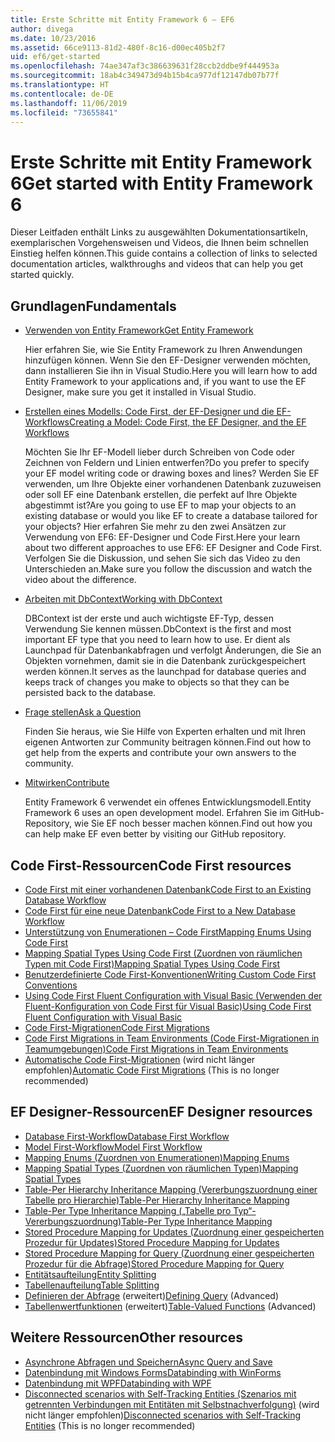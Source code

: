 ```yaml
---
title: Erste Schritte mit Entity Framework 6 – EF6
author: divega
ms.date: 10/23/2016
ms.assetid: 66ce9113-81d2-480f-8c16-d00ec405b2f7
uid: ef6/get-started
ms.openlocfilehash: 74ae347af3c386639631f28ccb2ddbe9f444953a
ms.sourcegitcommit: 18ab4c349473d94b15b4ca977df12147db07b77f
ms.translationtype: HT
ms.contentlocale: de-DE
ms.lasthandoff: 11/06/2019
ms.locfileid: "73655841"
---
```

# <a name="get-started-with-entity-framework-6"></a><span data-ttu-id="779cd-102">Erste Schritte mit Entity Framework 6</span><span class="sxs-lookup"><span data-stu-id="779cd-102">Get started with Entity Framework 6</span></span>

<span data-ttu-id="779cd-103">Dieser Leitfaden enthält Links zu ausgewählten Dokumentationsartikeln, exemplarischen Vorgehensweisen und Videos, die Ihnen beim schnellen Einstieg helfen können.</span><span class="sxs-lookup"><span data-stu-id="779cd-103">This guide contains a collection of links to selected documentation articles, walkthroughs and videos that can help you get started quickly.</span></span>

## <a name="fundamentals"></a><span data-ttu-id="779cd-104">Grundlagen</span><span class="sxs-lookup"><span data-stu-id="779cd-104">Fundamentals</span></span>

* [<span data-ttu-id="779cd-105">Verwenden von Entity Framework</span><span class="sxs-lookup"><span data-stu-id="779cd-105">Get Entity Framework</span></span>](~/ef6/fundamentals/install.md)

  <span data-ttu-id="779cd-106">Hier erfahren Sie, wie Sie Entity Framework zu Ihren Anwendungen hinzufügen können. Wenn Sie den EF-Designer verwenden möchten, dann installieren Sie ihn in Visual Studio.</span><span class="sxs-lookup"><span data-stu-id="779cd-106">Here you will learn how to add Entity Framework to your applications and, if you want to use the EF Designer, make sure you get it installed in Visual Studio.</span></span>

* [<span data-ttu-id="779cd-107">Erstellen eines Modells: Code First, der EF-Designer und die EF-Workflows</span><span class="sxs-lookup"><span data-stu-id="779cd-107">Creating a Model: Code First, the EF Designer, and the EF Workflows</span></span>](~/ef6/modeling/index.md)

  <span data-ttu-id="779cd-108">Möchten Sie Ihr EF-Modell lieber durch Schreiben von Code oder Zeichnen von Feldern und Linien entwerfen?</span><span class="sxs-lookup"><span data-stu-id="779cd-108">Do you prefer to specify your EF model writing code or drawing boxes and lines?</span></span>
<span data-ttu-id="779cd-109">Werden Sie EF verwenden, um Ihre Objekte einer vorhandenen Datenbank zuzuweisen oder soll EF eine Datenbank erstellen, die perfekt auf Ihre Objekte abgestimmt ist?</span><span class="sxs-lookup"><span data-stu-id="779cd-109">Are you going to use EF to map your objects to an existing database or would you like EF to create a database tailored for your objects?</span></span>
<span data-ttu-id="779cd-110">Hier erfahren Sie mehr zu den zwei Ansätzen zur Verwendung von EF6: EF-Designer und Code First.</span><span class="sxs-lookup"><span data-stu-id="779cd-110">Here your learn about two different approaches to use EF6: EF Designer and Code First.</span></span>
<span data-ttu-id="779cd-111">Verfolgen Sie die Diskussion, und sehen Sie sich das Video zu den Unterschieden an.</span><span class="sxs-lookup"><span data-stu-id="779cd-111">Make sure you follow the discussion and watch the video about the difference.</span></span>

* [<span data-ttu-id="779cd-112">Arbeiten mit DbContext</span><span class="sxs-lookup"><span data-stu-id="779cd-112">Working with DbContext</span></span>](~/ef6/fundamentals/working-with-dbcontext.md)

  <span data-ttu-id="779cd-113">DBContext ist der erste und auch wichtigste EF-Typ, dessen Verwendung Sie kennen müssen.</span><span class="sxs-lookup"><span data-stu-id="779cd-113">DbContext is the first and most important EF type that you need to learn how to use.</span></span> <span data-ttu-id="779cd-114">Er dient als Launchpad für Datenbankabfragen und verfolgt Änderungen, die Sie an Objekten vornehmen, damit sie in die Datenbank zurückgespeichert werden können.</span><span class="sxs-lookup"><span data-stu-id="779cd-114">It serves as the launchpad for database queries and keeps track of changes you make to objects so that they can be persisted back to the database.</span></span>

* [<span data-ttu-id="779cd-115">Frage stellen</span><span class="sxs-lookup"><span data-stu-id="779cd-115">Ask a Question</span></span>](~/ef6/resources/get-help.md)

  <span data-ttu-id="779cd-116">Finden Sie heraus, wie Sie Hilfe von Experten erhalten und mit Ihren eigenen Antworten zur Community beitragen können.</span><span class="sxs-lookup"><span data-stu-id="779cd-116">Find out how to get help from the experts and contribute your own answers to the community.</span></span>

* [<span data-ttu-id="779cd-117">Mitwirken</span><span class="sxs-lookup"><span data-stu-id="779cd-117">Contribute</span></span>](https://github.com/aspnet/EntityFramework6/)

  <span data-ttu-id="779cd-118">Entity Framework 6 verwendet ein offenes Entwicklungsmodell.</span><span class="sxs-lookup"><span data-stu-id="779cd-118">Entity Framework 6 uses an open development model.</span></span> <span data-ttu-id="779cd-119">Erfahren Sie im GitHub-Repository, wie Sie EF noch besser machen können.</span><span class="sxs-lookup"><span data-stu-id="779cd-119">Find out how you can help make EF even better by visiting our GitHub repository.</span></span>

## <a name="code-first-resources"></a><span data-ttu-id="779cd-120">Code First-Ressourcen</span><span class="sxs-lookup"><span data-stu-id="779cd-120">Code First resources</span></span>

  - [<span data-ttu-id="779cd-121">Code First mit einer vorhandenen Datenbank</span><span class="sxs-lookup"><span data-stu-id="779cd-121">Code First to an Existing Database Workflow</span></span>](~/ef6/modeling/code-first/workflows/existing-database.md)
  - [<span data-ttu-id="779cd-122">Code First für eine neue Datenbank</span><span class="sxs-lookup"><span data-stu-id="779cd-122">Code First to a New Database Workflow</span></span>](~/ef6/modeling/code-first/workflows/new-database.md)
  - [<span data-ttu-id="779cd-123">Unterstützung von Enumerationen – Code First</span><span class="sxs-lookup"><span data-stu-id="779cd-123">Mapping Enums Using Code First</span></span>](~/ef6/modeling/code-first/data-types/enums.md)
  - [<span data-ttu-id="779cd-124">Mapping Spatial Types Using Code First (Zuordnen von räumlichen Typen mit Code First)</span><span class="sxs-lookup"><span data-stu-id="779cd-124">Mapping Spatial Types Using Code First</span></span>](~/ef6/modeling/code-first/data-types/spatial.md)
  - [<span data-ttu-id="779cd-125">Benutzerdefinierte Code First-Konventionen</span><span class="sxs-lookup"><span data-stu-id="779cd-125">Writing Custom Code First Conventions</span></span>](~/ef6/modeling/code-first/conventions/custom.md)
  - [<span data-ttu-id="779cd-126">Using Code First Fluent Configuration with Visual Basic (Verwenden der Fluent-Konfiguration von Code First für Visual Basic)</span><span class="sxs-lookup"><span data-stu-id="779cd-126">Using Code First Fluent Configuration with Visual Basic</span></span>](~/ef6/modeling/code-first/fluent/vb.md)
  - [<span data-ttu-id="779cd-127">Code First-Migrationen</span><span class="sxs-lookup"><span data-stu-id="779cd-127">Code First Migrations</span></span>](~/ef6/modeling/code-first/migrations/index.md)
  - [<span data-ttu-id="779cd-128">Code First Migrations in Team Environments (Code First-Migrationen in Teamumgebungen)</span><span class="sxs-lookup"><span data-stu-id="779cd-128">Code First Migrations in Team Environments</span></span>](~/ef6/modeling/code-first/migrations/teams.md)
  - <span data-ttu-id="779cd-129">[Automatische Code First-Migrationen](~/ef6/modeling/code-first/migrations/automatic.md) (wird nicht länger empfohlen)</span><span class="sxs-lookup"><span data-stu-id="779cd-129">[Automatic Code First Migrations](~/ef6/modeling/code-first/migrations/automatic.md) (This is no longer recommended)</span></span>

## <a name="ef-designer-resources"></a><span data-ttu-id="779cd-130">EF Designer-Ressourcen</span><span class="sxs-lookup"><span data-stu-id="779cd-130">EF Designer resources</span></span>
  - [<span data-ttu-id="779cd-131">Database First-Workflow</span><span class="sxs-lookup"><span data-stu-id="779cd-131">Database First Workflow</span></span>](~/ef6/modeling/designer/workflows/database-first.md)
  - [<span data-ttu-id="779cd-132">Model First-Workflow</span><span class="sxs-lookup"><span data-stu-id="779cd-132">Model First Workflow</span></span>](~/ef6/modeling/designer/workflows/model-first.md)
  - [<span data-ttu-id="779cd-133">Mapping Enums (Zuordnen von Enumerationen)</span><span class="sxs-lookup"><span data-stu-id="779cd-133">Mapping Enums</span></span>](~/ef6/modeling/designer/data-types/enums.md)
  - [<span data-ttu-id="779cd-134">Mapping Spatial Types (Zuordnen von räumlichen Typen)</span><span class="sxs-lookup"><span data-stu-id="779cd-134">Mapping Spatial Types</span></span>](~/ef6/modeling/designer/data-types/spatial.md)
  - [<span data-ttu-id="779cd-135">Table-Per Hierarchy Inheritance Mapping (Vererbungszuordnung einer Tabelle pro Hierarchie)</span><span class="sxs-lookup"><span data-stu-id="779cd-135">Table-Per Hierarchy Inheritance Mapping</span></span>](~/ef6/modeling/designer/inheritance/tph.md)
  - [<span data-ttu-id="779cd-136">Table-Per Type Inheritance Mapping („Tabelle pro Typ“-Vererbungszuordnung)</span><span class="sxs-lookup"><span data-stu-id="779cd-136">Table-Per Type Inheritance Mapping</span></span>](~/ef6/modeling/designer/inheritance/tpt.md)
  - [<span data-ttu-id="779cd-137">Stored Procedure Mapping for Updates (Zuordnung einer gespeicherten Prozedur für Updates)</span><span class="sxs-lookup"><span data-stu-id="779cd-137">Stored Procedure Mapping for Updates</span></span>](~/ef6/modeling/designer/stored-procedures/cud.md)
  - [<span data-ttu-id="779cd-138">Stored Procedure Mapping for Query (Zuordnung einer gespeicherten Prozedur für die Abfrage)</span><span class="sxs-lookup"><span data-stu-id="779cd-138">Stored Procedure Mapping for Query</span></span>](~/ef6/modeling/designer/stored-procedures/query.md)
  - [<span data-ttu-id="779cd-139">Entitätsaufteilung</span><span class="sxs-lookup"><span data-stu-id="779cd-139">Entity Splitting</span></span>](~/ef6/modeling/designer/entity-splitting.md)
  - [<span data-ttu-id="779cd-140">Tabellenaufteilung</span><span class="sxs-lookup"><span data-stu-id="779cd-140">Table Splitting</span></span>](~/ef6/modeling/designer/table-splitting.md)
  - <span data-ttu-id="779cd-141">[Definieren der Abfrage](~/ef6/modeling/designer/advanced/defining-query.md) (erweitert)</span><span class="sxs-lookup"><span data-stu-id="779cd-141">[Defining Query](~/ef6/modeling/designer/advanced/defining-query.md) (Advanced)</span></span>
  - <span data-ttu-id="779cd-142">[Tabellenwertfunktionen](~/ef6/modeling/designer/advanced/tvfs.md) (erweitert)</span><span class="sxs-lookup"><span data-stu-id="779cd-142">[Table-Valued Functions](~/ef6/modeling/designer/advanced/tvfs.md) (Advanced)</span></span>

## <a name="other-resources"></a><span data-ttu-id="779cd-143">Weitere Ressourcen</span><span class="sxs-lookup"><span data-stu-id="779cd-143">Other resources</span></span>
  - [<span data-ttu-id="779cd-144">Asynchrone Abfragen und Speichern</span><span class="sxs-lookup"><span data-stu-id="779cd-144">Async Query and Save</span></span>](~/ef6/fundamentals/async.md)
  - [<span data-ttu-id="779cd-145">Datenbindung mit Windows Forms</span><span class="sxs-lookup"><span data-stu-id="779cd-145">Databinding with WinForms</span></span>](~/ef6/fundamentals/databinding/winforms.md)
  - [<span data-ttu-id="779cd-146">Datenbindung mit WPF</span><span class="sxs-lookup"><span data-stu-id="779cd-146">Databinding with WPF</span></span>](~/ef6/fundamentals/databinding/wpf.md)
  - <span data-ttu-id="779cd-147">[Disconnected scenarios with Self-Tracking Entities (Szenarios mit getrennten Verbindungen mit Entitäten mit Selbstnachverfolgung)](~/ef6/fundamentals/disconnected-entities/self-tracking-entities/walkthrough.md) (wird nicht länger empfohlen)</span><span class="sxs-lookup"><span data-stu-id="779cd-147">[Disconnected scenarios with Self-Tracking Entities](~/ef6/fundamentals/disconnected-entities/self-tracking-entities/walkthrough.md) (This is no longer recommended)</span></span>
